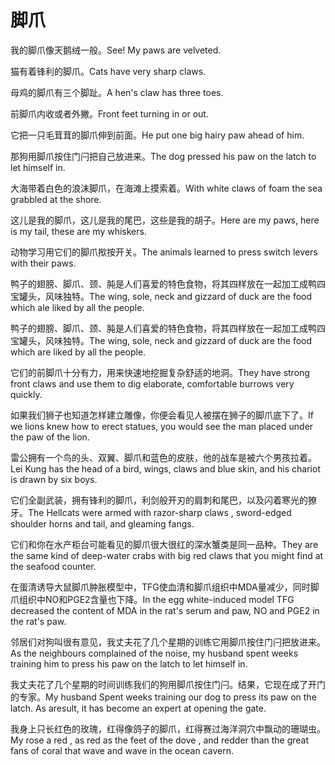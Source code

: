 # 脚爪

<p><span class="chinese">我的脚爪像天鹅绒一般。</span><span class="english">See! My paws are velveted.</span></p>

<p><span class="chinese">猫有着锋利的脚爪。</span><span class="english">Cats have very sharp claws.</span></p>

<p><span class="chinese">母鸡的脚爪有三个脚趾。</span><span class="english">A hen's claw has three toes.</span></p>

<p><span class="chinese">前脚爪内收或者外撇。</span><span class="english">Front feet turning in or out.</span></p>

<p><span class="chinese">它把一只毛茸茸的脚爪伸到前面。</span><span class="english">He put one big hairy paw ahead of him.</span></p>

<p><span class="chinese">那狗用脚爪按住门闩把自己放进来。</span><span class="english">The dog pressed his paw on the latch to let himself in.</span></p>

<p><span class="chinese">大海带着白色的浪沫脚爪，在海滩上摸索着。</span><span class="english">With white claws of foam the sea grabbled at the shore.</span></p>

<p><span class="chinese">这儿是我的脚爪，这儿是我的尾巴，这些是我的胡子。</span><span class="english">Here are my paws, here is my tail, these are my whiskers.</span></p>

<p><span class="chinese">动物学习用它们的脚爪揿按开关。</span><span class="english">The animals learned to press switch levers with their paws.</span></p>

<p><span class="chinese">鸭子的翅膀、脚爪、颈、肫是人们喜爱的特色食物，将其四样放在一起加工成鸭四宝罐头，风味独特。</span><span class="english">The wing, sole, neck and gizzard of duck are the food which ale liked by all the people.</span></p>

<p><span class="chinese">鸭子的翅膀、脚爪、颈、肫是人们喜爱的特色食物，将其四样放在一起加工成鸭四宝罐头，风味独特。</span><span class="english">The wing, sole, neck and gizzard of duck are the food which are liked by all the people.</span></p>

<p><span class="chinese">它们的前脚爪十分有力，用来快速地挖掘复杂舒适的地洞。</span><span class="english">They have strong front claws and use them to dig elaborate, comfortable burrows very quickly.</span></p>

<p><span class="chinese">如果我们狮子也知道怎样建立雕像，你便会看见人被摆在狮子的脚爪底下了。</span><span class="english">If we lions knew how to erect statues, you would see the man placed under the paw of the lion.</span></p>

<p><span class="chinese">雷公拥有一个鸟的头、双翼、脚爪和蓝色的皮肤，他的战车是被六个男孩拉着。</span><span class="english">Lei Kung has the head of a bird, wings, claws and blue skin, and his chariot is drawn by six boys.</span></p>

<p><span class="chinese">它们全副武装，拥有锋利的脚爪，利剑般开刃的肩刺和尾巴，以及闪着寒光的獠牙。</span><span class="english">The Hellcats were armed with razor-sharp claws , sword-edged shoulder horns and tail, and gleaming fangs.</span></p>

<p><span class="chinese">它们和你在水产柜台可能看见的脚爪很大很红的深水蟹类是同一品种。</span><span class="english">They are the same kind of deep-water crabs with big red claws that you might find at the seafood counter.</span></p>

<p><span class="chinese">在蛋清诱导大鼠脚爪肿胀模型中，TFG使血清和脚爪组织中MDA量减少，同时脚爪组织中NO和PGE2含量也下降。</span><span class="english">In the egg white-induced model TFG decreased the content of MDA in the rat's serum and paw, NO and PGE2 in the rat's paw.</span></p>

<p><span class="chinese">邻居们对狗叫很有意见，我丈夫花了几个星期的训练它用脚爪按住门闩把放进来。</span><span class="english">As the neighbours complained of the noise, my husband spent weeks training him to press his paw on the latch to let himself in.</span></p>

<p><span class="chinese">我丈夫花了几个星期的时间训练我们的狗用脚爪按住门闩。结果，它现在成了开门的专家。</span><span class="english">My husband Spent weeks training our dog to press its paw on the latch. As aresult, it has become an expert at opening the gate.</span></p>

<p><span class="chinese">我身上只长红色的玫瑰，红得像鸽子的脚爪，红得赛过海洋洞穴中飘动的珊瑚虫。</span><span class="english">My rose a red , as red as the feet of the dove , and redder than the great fans of coral that wave and wave in the ocean cavern.</span></p>


